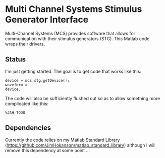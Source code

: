 # Multi Channel Systems Stimulus Generator Interface

Multi-Channel Systems (MCS) provides software that allows for communication with their stimulus generators (STG). This Matlab code wraps their drivers.

## Status

I'm just getting started. The goal is to get code that works like this:

```
device = mcs.stg.getDevice();
waveform = 
device.
```

The code will also be sufficiently flushed out so as to allow something more complicated like this:

```
%JAH TODO
```

## Dependencies

Currently the code relies on my Matlab Standard Library (https://github.com/JimHokanson/matlab_standard_library) although I will remove this dependency at some point ...